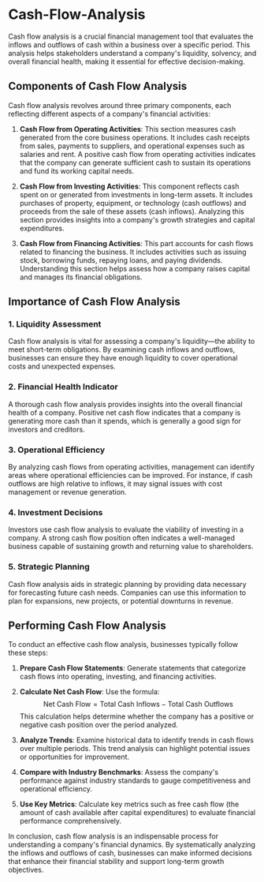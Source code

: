 # Cash-Flow-Analysis

Cash flow analysis is a crucial financial management tool that evaluates the inflows and outflows of cash within a business over a specific period. This analysis helps stakeholders understand a company's liquidity, solvency, and overall financial health, making it essential for effective decision-making.

## Components of Cash Flow Analysis

Cash flow analysis revolves around three primary components, each reflecting different aspects of a company's financial activities:

1. **Cash Flow from Operating Activities**: This section measures cash generated from the core business operations. It includes cash receipts from sales, payments to suppliers, and operational expenses such as salaries and rent. A positive cash flow from operating activities indicates that the company can generate sufficient cash to sustain its operations and fund its working capital needs.

2. **Cash Flow from Investing Activities**: This component reflects cash spent on or generated from investments in long-term assets. It includes purchases of property, equipment, or technology (cash outflows) and proceeds from the sale of these assets (cash inflows). Analyzing this section provides insights into a company's growth strategies and capital expenditures.

3. **Cash Flow from Financing Activities**: This part accounts for cash flows related to financing the business. It includes activities such as issuing stock, borrowing funds, repaying loans, and paying dividends. Understanding this section helps assess how a company raises capital and manages its financial obligations.

## Importance of Cash Flow Analysis

### 1. **Liquidity Assessment**
Cash flow analysis is vital for assessing a company's liquidity—the ability to meet short-term obligations. By examining cash inflows and outflows, businesses can ensure they have enough liquidity to cover operational costs and unexpected expenses.

### 2. **Financial Health Indicator**
A thorough cash flow analysis provides insights into the overall financial health of a company. Positive net cash flow indicates that a company is generating more cash than it spends, which is generally a good sign for investors and creditors.

### 3. **Operational Efficiency**
By analyzing cash flows from operating activities, management can identify areas where operational efficiencies can be improved. For instance, if cash outflows are high relative to inflows, it may signal issues with cost management or revenue generation.

### 4. **Investment Decisions**
Investors use cash flow analysis to evaluate the viability of investing in a company. A strong cash flow position often indicates a well-managed business capable of sustaining growth and returning value to shareholders.

### 5. **Strategic Planning**
Cash flow analysis aids in strategic planning by providing data necessary for forecasting future cash needs. Companies can use this information to plan for expansions, new projects, or potential downturns in revenue.

## Performing Cash Flow Analysis

To conduct an effective cash flow analysis, businesses typically follow these steps:

1. **Prepare Cash Flow Statements**: Generate statements that categorize cash flows into operating, investing, and financing activities.
   
2. **Calculate Net Cash Flow**: Use the formula:
   $$
   \text{Net Cash Flow} = \text{Total Cash Inflows} - \text{Total Cash Outflows}
   $$
   This calculation helps determine whether the company has a positive or negative cash position over the period analyzed.

3. **Analyze Trends**: Examine historical data to identify trends in cash flows over multiple periods. This trend analysis can highlight potential issues or opportunities for improvement.

4. **Compare with Industry Benchmarks**: Assess the company's performance against industry standards to gauge competitiveness and operational efficiency.

5. **Use Key Metrics**: Calculate key metrics such as free cash flow (the amount of cash available after capital expenditures) to evaluate financial performance comprehensively.

In conclusion, cash flow analysis is an indispensable process for understanding a company's financial dynamics. By systematically analyzing the inflows and outflows of cash, businesses can make informed decisions that enhance their financial stability and support long-term growth objectives.
